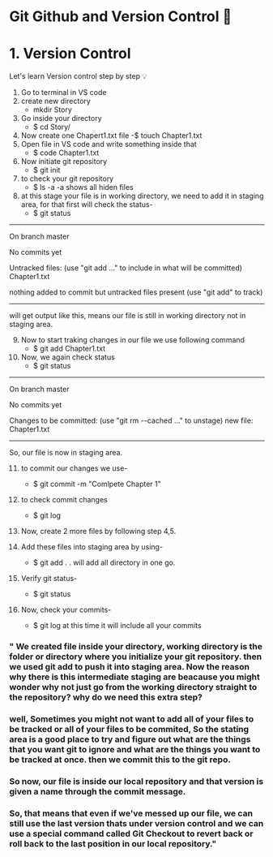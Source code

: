 # Git Github and Version Control 🚀

# 1. Version Control

Let's learn Version control step by step 💡

1. Go to terminal in VS code
2. create new directory
   - mkdir Story
3. Go inside your directory
   - $ cd Story/
4. Now create one Chapert1.txt file
   -$ touch Chapter1.txt
5. Open file in VS code and write something inside that
   - $ code Chapter1.txt
6. Now initiate git repository
   - $ git init
7. to check your git repository
   - $ ls -a
     -a shows all hiden files
8. at this stage your file is in working directory, we need to add it in staging area, for that first will check the status-
   - $ git status
--------------------------------------
On branch master

No commits yet

Untracked files:
  (use "git add <file>..." to include in what will be committed)     
        Chapter1.txt

nothing added to commit but untracked files present (use "git add" to track)
  
 ---------------------------------------

will get output like this, means our file is still in working directory not in staging area.

9. Now to start traking changes in our file we use following command
    - $ git add Chapter1.txt
10. Now, we again check status
    - $ git status
-------------------------------------------------
On branch master

No commits yet

Changes to be committed:
  (use "git rm --cached <file>..." to unstage)
        new file:   Chapter1.txt

----------------------------------------------------

So, our file is now in staging area.

11. to commit our changes we use-
    - $ git commit -m "Comlpete Chapter 1"
12. to check commit changes
    - $ git log

13. Now, create 2 more files by following step 4,5.
14. Add these files into staging area by using-
    - $ git add .
      . will add all directory in one go.
15. Verify git status-
    - $ git status
16. Now, check your commits-
    - $ git log
        at this time it will include all your commits
### " We created file inside your directory, working directory is the folder or directory where you initialize your git repository. then we used git add to push it into staging area. Now the reason why there is this intermediate staging are beacause you might wonder why not just go from the working directory straight to the repository? why do we need this extra step?
### well, Sometimes you might not want to add all of your files to be tracked or all of your files to be commited, So the stating area is a good place to try and figure out what are the things that you want git to ignore and what are the things you want to be tracked at once. then we commit this to the git repo.
### So now, our file is inside our local repository and that version is given a name through the commit message.
### So, that means that even if we've messed up our file, we can still use the last version thats under version control and we can use a special command called Git Checkout to revert back or roll back to the last position in our local repository." 
